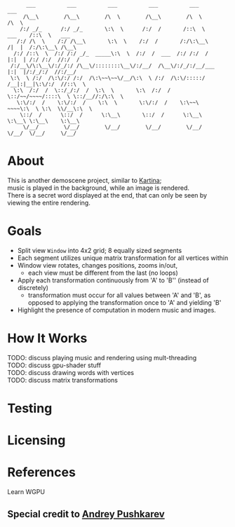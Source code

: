 ```
      ___          ___          ___          ___          ___                  ___             
     /\__\        /\__\        /\  \        /\__\        /\  \                /\  \            
    /:/ _/_      /:/ _/_       \:\  \      /:/  /       /::\  \       ___    /::\  \   ___     
   /:/ /\  \    /:/ /\__\       \:\  \    /:/  /       /:/\:\__\     /|  |  /:/\:\__\ /\__\    
  /:/ /::\  \  /:/ /:/ _/_  _____\:\  \  /:/  /  ___  /:/ /:/  /    |:|  | /:/ /:/  //:/  /    
 /:/__\/\:\__\/:/_/:/ /\__\/::::::::\__\/:/__/  /\__\/:/_/:/__/___  |:|  |/:/_/:/  //:/__/     
 \:\  \ /:/  /\:\/:/ /:/  /\:\~~\~~\/__/\:\  \ /:/  /\:\/:::::/  /__|:|__|\:\/:/  //::\  \     
  \:\  /:/  /  \::/_/:/  /  \:\  \       \:\  /:/  /  \::/~~/~~~~/::::\  \ \::/__//:/\:\  \    
   \:\/:/  /    \:\/:/  /    \:\  \       \:\/:/  /    \:\~~\    ~~~~\:\  \ \:\  \\/__\:\  \   
    \::/  /      \::/  /      \:\__\       \::/  /      \:\__\        \:\__\ \:\__\    \:\__\  
     \/__/        \/__/        \/__/        \/__/        \/__/         \/__/  \/__/     \/__/ 
```

# About

This is another demoscene project, similar to [Kartina](https://github.com/Sl1mb0);   
music is played in the background, while an image is rendered.  
There is a secret word displayed at the end, that can only be seen by viewing the entire rendering.

# Goals

* Split view `Window` into 4x2 grid; 8 equally sized segments
* Each segment utilizes unique matrix transformation for all vertices within
* Window view rotates, changes positions, zooms in/out, 
  * each view must be different from the last (no loops)
* Apply each transformation continuously from 'A' to 'B'' (instead of discretely)
  * transformation must occur for all values between 'A' and 'B', as opposed to applying the transformation once to 'A' and yielding 'B'
* Highlight the presence of computation in modern music and images. 

# How It Works

TODO: discuss playing music and rendering using mult-threading  
TODO: discuss gpu-shader stuff  
TODO: discuss drawing words with vertices  
TODO: discuss matrix transformations  

# Testing 

# Licensing

# References

Learn WGPU

## Special credit to [Andrey Pushkarev](https://andreypushkarev.com)

